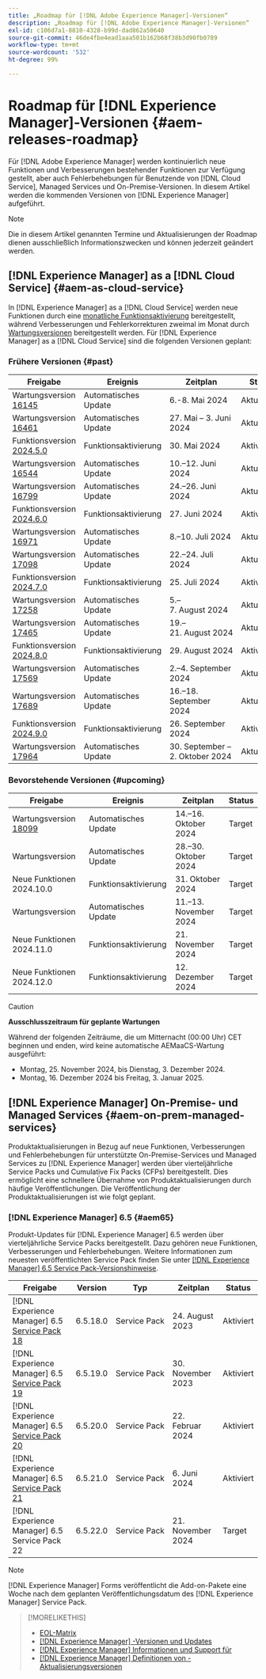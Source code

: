 ```yaml
---
title: „Roadmap für [!DNL Adobe Experience Manager]-Versionen“
description: „Roadmap für [!DNL Adobe Experience Manager]-Versionen“
exl-id: c106d7a1-8810-4328-b99d-dad862a50640
source-git-commit: 46de4fbe4ead1aaa501b162b68f38b3d90fb0789
workflow-type: tm+mt
source-wordcount: '532'
ht-degree: 99%

---
```



# Roadmap für [!DNL Experience Manager]-Versionen {#aem-releases-roadmap}

Für [!DNL Adobe Experience Manager] werden kontinuierlich neue Funktionen und Verbesserungen bestehender Funktionen zur Verfügung gestellt, aber auch Fehlerbehebungen für Benutzende von [!DNL Cloud Service], Managed Services und On-Premise-Versionen. In diesem Artikel werden die kommenden Versionen von [!DNL Experience Manager] aufgeführt.

>[!NOTE]
>
>Die in diesem Artikel genannten Termine und Aktualisierungen der Roadmap dienen ausschließlich Informationszwecken und können jederzeit geändert werden.

## [!DNL Experience Manager] as a [!DNL Cloud Service] {#aem-as-cloud-service}

In [!DNL Experience Manager] as a [!DNL Cloud Service] werden neue Funktionen durch eine [monatliche Funktionsaktivierung](https://experienceleague.adobe.com/de/docs/experience-manager-cloud-service/content/release-notes/release-notes/release-notes-current) bereitgestellt, während Verbesserungen und Fehlerkorrekturen zweimal im Monat durch [Wartungsversionen](https://experienceleague.adobe.com/de/docs/experience-manager-cloud-service/content/release-notes/maintenance/latest?lang=de) bereitgestellt werden.
Für [!DNL Experience Manager] as a [!DNL Cloud Service] sind die folgenden Versionen geplant:

### Frühere Versionen {#past}

| Freigabe | Ereignis | Zeitplan | Status |
|---|---|---|---|
| Wartungsversion [16145](https://experienceleague.adobe.com/de/docs/experience-manager-cloud-service/content/release-notes/maintenance/2024/2024-5-0#release-16145) | Automatisches Update | 6.-8. Mai 2024 | Aktualisiert |
| Wartungsversion [16461](https://experienceleague.adobe.com/de/docs/experience-manager-cloud-service/content/release-notes/maintenance/2024/2024-5-0#release-16461) | Automatisches Update | 27. Mai – 3. Juni 2024 | Aktualisiert |
| Funktionsversion [2024.5.0](https://experienceleague.adobe.com/de/docs/experience-manager-cloud-service/content/release-notes/release-notes/2024/release-notes-2024-5-0) | Funktionsaktivierung | 30. Mai 2024 | Aktiviert |
| Wartungsversion [16544](https://experienceleague.adobe.com/de/docs/experience-manager-cloud-service/content/release-notes/maintenance/2024/2024-6-0#release-16544) | Automatisches Update | 10.–12. Juni 2024 | Aktualisiert |
| Wartungsversion [16799](https://experienceleague.adobe.com/de/docs/experience-manager-cloud-service/content/release-notes/maintenance/2024/2024-6-0#release-16799) | Automatisches Update | 24.–26. Juni 2024 | Aktualisiert |
| Funktionsversion [2024.6.0](https://experienceleague.adobe.com/de/docs/experience-manager-cloud-service/content/release-notes/release-notes/2024/release-notes-2024-6-0) | Funktionsaktivierung | 27. Juni 2024 | Aktiviert |
| Wartungsversion [16971](https://experienceleague.adobe.com/de/docs/experience-manager-cloud-service/content/release-notes/maintenance/2024/2024-7-0#release-16971) | Automatisches Update | 8.–10. Juli 2024 | Aktualisiert |
| Wartungsversion [17098](https://experienceleague.adobe.com/de/docs/experience-manager-cloud-service/content/release-notes/maintenance/2024/2024-7-0#release-17098) | Automatisches Update | 22.–24. Juli 2024 | Aktualisiert |
| Funktionsversion [2024.7.0](https://experienceleague.adobe.com/de/docs/experience-manager-cloud-service/content/release-notes/release-notes/2024/release-notes-2024-7-0) | Funktionsaktivierung | 25. Juli 2024 | Aktiviert |
| Wartungsversion [17258](https://experienceleague.adobe.com/de/docs/experience-manager-cloud-service/content/release-notes/maintenance/2024/2024-8-0#release-17258) | Automatisches Update | 5.–7. August 2024 | Aktualisiert |
| Wartungsversion [17465](https://experienceleague.adobe.com/de/docs/experience-manager-cloud-service/content/release-notes/maintenance/2024/2024-8-0#release-17465) | Automatisches Update | 19.–21. August 2024 | Aktualisiert |
| Funktionsversion [2024.8.0](https://experienceleague.adobe.com/de/docs/experience-manager-cloud-service/content/release-notes/release-notes/2024/release-notes-2024-8-0) | Funktionsaktivierung | 29. August 2024 | Aktiviert |
| Wartungsversion [17569](https://experienceleague.adobe.com/de/docs/experience-manager-cloud-service/content/release-notes/maintenance/2024/2024-9-0#release-17569) | Automatisches Update | 2.–4. September 2024 | Aktualisiert |
| Wartungsversion [17689](https://experienceleague.adobe.com/de/docs/experience-manager-cloud-service/content/release-notes/maintenance/2024/2024-9-0#release-17689) | Automatisches Update | 16.–18. September 2024 | Aktualisiert |
| Funktionsversion [2024.9.0](https://experienceleague.adobe.com/de/docs/experience-manager-cloud-service/content/release-notes/release-notes/release-notes-current) | Funktionsaktivierung | 26. September 2024 | Aktiviert |
| Wartungsversion [17964](https://experienceleague.adobe.com/en/docs/experience-manager-cloud-service/content/release-notes/maintenance/2024/2024-10-0#release-17964) | Automatisches Update | 30. September – 2. Oktober 2024 | Aktualisiert |

### Bevorstehende Versionen {#upcoming}

| Freigabe | Ereignis | Zeitplan | Status |
|---|---|---|---|
| Wartungsversion [18099](https://experienceleague.adobe.com/de/docs/experience-manager-cloud-service/content/release-notes/maintenance/latest?lang=de) | Automatisches Update | 14.–16. Oktober 2024 | Target |
| Wartungsversion | Automatisches Update | 28.–30. Oktober 2024 | Target |
| Neue Funktionen 2024.10.0 | Funktionsaktivierung | 31. Oktober 2024 | Target |
| Wartungsversion | Automatisches Update | 11.–13. November 2024 | Target |
| Neue Funktionen 2024.11.0 | Funktionsaktivierung | 21. November 2024 | Target |
| Neue Funktionen 2024.12.0 | Funktionsaktivierung | 12. Dezember 2024 | Target |

>[!CAUTION]
>
>**Ausschlusszeitraum für geplante Wartungen**
>
> Während der folgenden Zeiträume, die um Mitternacht (00:00 Uhr) CET beginnen und enden, wird keine automatische AEMaaCS-Wartung ausgeführt:
>
>* Montag, 25. November 2024, bis Dienstag, 3. Dezember 2024.
>* Montag, 16. Dezember 2024 bis Freitag, 3. Januar 2025.

## [!DNL Experience Manager] On-Premise- und Managed Services {#aem-on-prem-managed-services}

Produktaktualisierungen in Bezug auf neue Funktionen, Verbesserungen und Fehlerbehebungen für unterstützte On-Premise-Services und Managed Services zu [!DNL Experience Manager] werden über vierteljährliche Service Packs und Cumulative Fix Packs (CFPs) bereitgestellt. Dies ermöglicht eine schnellere Übernahme von Produktaktualisierungen durch häufige Veröffentlichungen. Die Veröffentlichung der Produktaktualisierungen ist wie folgt geplant.

### [!DNL Experience Manager] 6.5 {#aem65}

Produkt-Updates für [!DNL Experience Manager] 6.5 werden über vierteljährliche Service Packs bereitgestellt. Dazu gehören neue Funktionen, Verbesserungen und Fehlerbehebungen. Weitere Informationen zum neuesten veröffentlichten Service Pack finden Sie unter [[!DNL Experience Manager] 6.5 Service Pack-Versionshinweise](https://experienceleague.adobe.com/de/docs/experience-manager-65/content/release-notes/release-notes).

| Freigabe | Version | Typ | Zeitplan | Status |
|---|---|---|---|---|
| [!DNL Experience Manager] 6.5 [Service Pack 18](https://experienceleague.adobe.com/de/docs/experience-manager-65/content/release-notes/service-pack/6-5-18) | 6.5.18.0 | Service Pack | 24. August 2023 | Aktiviert |
| [!DNL Experience Manager] 6.5 [Service Pack 19](https://experienceleague.adobe.com/de/docs/experience-manager-65/content/release-notes/service-pack/6-5-19) | 6.5.19.0 | Service Pack | 30. November 2023 | Aktiviert |
| [!DNL Experience Manager] 6.5 [Service Pack 20](https://experienceleague.adobe.com/de/docs/experience-manager-65/content/release-notes/service-pack/6-5-20) | 6.5.20.0 | Service Pack | 22. Februar 2024 | Aktiviert |
| [!DNL Experience Manager] 6.5 [Service Pack 21](https://experienceleague.adobe.com/de/docs/experience-manager-65/content/release-notes/release-notes) | 6.5.21.0 | Service Pack | 6. Juni 2024 | Aktiviert |
| [!DNL Experience Manager] 6.5 Service Pack 22 | 6.5.22.0 | Service Pack | 21. November 2024 | Target |

>[!NOTE]
>
>[!DNL Experience Manager] Forms veröffentlicht die Add-on-Pakete eine Woche nach dem geplanten Veröffentlichungsdatum des [!DNL Experience Manager] Service Pack.

>[!MORELIKETHIS]
>
>* [EOL-Matrix](https://helpx.adobe.com/de/support/programs/eol-matrix.html)
>* [[!DNL Experience Manager] -Versionen und Updates](https://experienceleague.adobe.com/de/docs/experience-manager-release-information/aem-release-updates/aem-releases-updates)
>* [[!DNL Experience Manager] Informationen und Support für](https://experienceleague.adobe.com/de/docs/experience-manager-cloud-service)
>* [[!DNL Experience Manager] Definitionen von -Aktualisierungsversionen](/help/using/update-release-vehicle-definitions.md)
